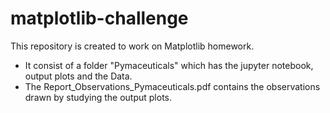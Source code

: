 # matplotlib-challenge
This repository is created to work on Matplotlib homework.

* It consist of a folder "Pymaceuticals" which has the jupyter notebook, output plots and the Data.
* The Report_Observations_Pymaceuticals.pdf contains the observations drawn by studying the output plots.

